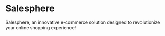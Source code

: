 # Salesphere
Salesphere, an innovative e-commerce solution designed to revolutionize your online shopping experience! 
